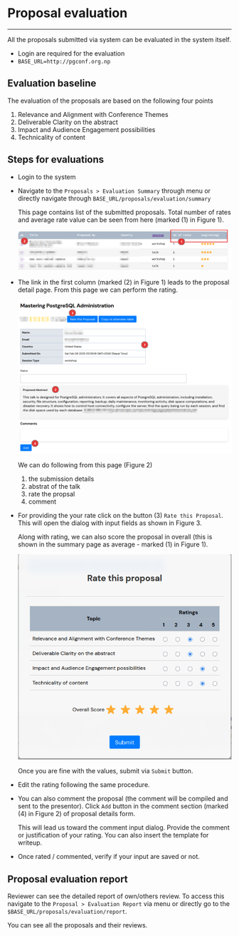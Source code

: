 # Proposal evaluation
---

All the proposals submitted via system can be evaluated in  the system itself.

- Login are required for the evaluation
- `BASE_URL=http://pgconf.org.np`

## Evaluation baseline

The evaluation of the proposals are based on the following four points

1. Relevance and Alignment with Conference Themes
2. Deliverable Clarity on the abstract
3. Impact and Audience Engagement possibilities
4. Technicality of content

## Steps for evaluations
- Login to the system
- Navigate to the `Proposals > Evaluation Summary` through menu or directly
  navigate through `BASE_URL/proposals/evaluation/summary`

  This page contains list of the submitted proposals. Total number of rates
  and average rate value can be seen from here (marked (1) in Figure 1).

  ![Evaluation Summary](media/eval-summary.png)


- The link in the first column (marked (2) in Figure 1) leads to the proposal detail page.
  From this page we can perform the rating.
  
  ![Proposal Details](media/proposal-details.png)

  We can do following from this page (Figure 2)

  1. the submission details
  2. abstrat of the talk
  3. rate the propsal
  4. comment

- For providing the your rate click on the button (3) `Rate this Proposal`. This
  will open the dialog with input fields as shown in Figure 3.

  Along with rating, we can also score the proposal in overall
  (this is shown in the summary page as average - marked (1) in Figure 1).
  
  ![Evaluate](media/eval-rate.png)

  Once you are fine with the values, submit via  `Submit` button.

- Edit the rating following the same procedure.

- You can also comment the proposal (the comment will be compiled and sent to
  the presentor). Click `Add` button in the comment section (marked (4) in Figure 2) of proposal
  details form.
  
  This will lead us toward the comment input dialog. Provide the comment or
  justification of your rating. You can also insert the template for writeup.

- Once rated / commented, verify if your input are saved or not.

## Proposal evaluation report

Reviewer can see the detailed report of own/others review. To access this
navigate to the `Proposal > Evaluation Report` via menu or directly go to the
`$BASE_URL/proposals/evaluation/report`.

You can see all the proposals and their reviews.


